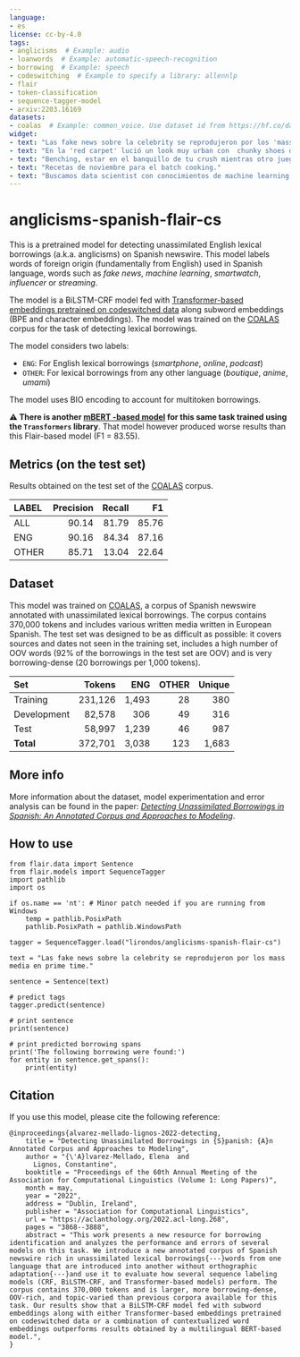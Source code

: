 ```yaml
---
language:
- es
license: cc-by-4.0
tags:
- anglicisms  # Example: audio
- loanwords  # Example: automatic-speech-recognition
- borrowing  # Example: speech
- codeswitching  # Example to specify a library: allennlp
- flair
- token-classification
- sequence-tagger-model
- arxiv:2203.16169
datasets:
- coalas  # Example: common_voice. Use dataset id from https://hf.co/datasets
widget:
- text: "Las fake news sobre la celebrity se reprodujeron por los 'mass media' en prime time."
- text: "En la 'red carpet' lució un look muy urban con  chunky shoes de inspiración anime." 
- text: "Benching, estar en el banquillo de tu crush mientras otro juega de titular."
- text: "Recetas de noviembre para el batch cooking."
- text: "Buscamos data scientist con conocimientos de machine learning y blockchain."
---
```


# anglicisms-spanish-flair-cs

This is a pretrained model for detecting unassimilated English lexical borrowings (a.k.a. anglicisms) on Spanish newswire. This model labels words of foreign origin (fundamentally from English) used in Spanish language, words such as *fake news*, *machine learning*, *smartwatch*, *influencer* or *streaming*.

The model is a BiLSTM-CRF model fed with [Transformer-based embeddings pretrained on codeswitched data](https://huggingface.co/sagorsarker/codeswitch-spaeng-lid-lince) along subword embeddings (BPE and character embeddings). The model was trained on the [COALAS](https://github.com/lirondos/coalas/) corpus for the task of detecting lexical borrowings.

The model considers two labels:  
* ``ENG``: For English lexical borrowings (*smartphone*, *online*, *podcast*)
* ``OTHER``: For lexical borrowings from any other language (*boutique*, *anime*, *umami*)

The model uses BIO encoding to account for multitoken borrowings.

**⚠ There is another [mBERT -based model](https://huggingface.co/lirondos/anglicisms-spanish-mbert) for this same task trained using the ``Transformers`` library**. That model however produced worse results than this Flair-based model (F1 = 83.55).  


## Metrics (on the test set)
Results obtained on the test set of the [COALAS](https://github.com/lirondos/coalas/) corpus.

| LABEL    | Precision | Recall  |  F1    |
|:-------|-----:|-----:|---------:|
| ALL    | 90.14   | 81.79    |   85.76   | 
| ENG    | 90.16   | 84.34    |   87.16   |
| OTHER  | 85.71   | 13.04     |  22.64     |


## Dataset
This model was trained on [COALAS](https://github.com/lirondos/coalas/), a corpus of Spanish newswire annotated with unassimilated lexical borrowings. The corpus contains 370,000 tokens and includes various written media written in European Spanish. The test set was designed to be as difficult as possible: it covers sources and dates not seen in the training set, includes a high number of OOV words (92% of the borrowings in the test set are OOV) and is very borrowing-dense (20 borrowings per 1,000 tokens).

|Set      | Tokens | ENG  | OTHER |  Unique |
|:-------|-----:|-----:|---------:|---------:|
|Training |231,126 |1,493 | 28 |380 |
|Development |82,578 |306 |49 |316|
|Test |58,997 |1,239 |46 |987|
|**Total** |372,701 |3,038 |123 |1,683 |

## More info
More information about the dataset, model experimentation and error analysis can be found in the paper: *[Detecting Unassimilated Borrowings in Spanish: An Annotated Corpus and Approaches to Modeling](https://aclanthology.org/2022.acl-long.268/)*.

## How to use

```
from flair.data import Sentence
from flair.models import SequenceTagger
import pathlib
import os

if os.name == 'nt': # Minor patch needed if you are running from Windows
    temp = pathlib.PosixPath
    pathlib.PosixPath = pathlib.WindowsPath
  
tagger = SequenceTagger.load("lirondos/anglicisms-spanish-flair-cs")

text = "Las fake news sobre la celebrity se reprodujeron por los mass media en prime time."

sentence = Sentence(text)

# predict tags
tagger.predict(sentence)

# print sentence
print(sentence)

# print predicted borrowing spans
print('The following borrowing were found:')
for entity in sentence.get_spans():
    print(entity)
```

## Citation
If you use this model, please cite the following reference:
```
@inproceedings{alvarez-mellado-lignos-2022-detecting,
    title = "Detecting Unassimilated Borrowings in {S}panish: {A}n Annotated Corpus and Approaches to Modeling",
    author = "{\'A}lvarez-Mellado, Elena  and
      Lignos, Constantine",
    booktitle = "Proceedings of the 60th Annual Meeting of the Association for Computational Linguistics (Volume 1: Long Papers)",
    month = may,
    year = "2022",
    address = "Dublin, Ireland",
    publisher = "Association for Computational Linguistics",
    url = "https://aclanthology.org/2022.acl-long.268",
    pages = "3868--3888",
    abstract = "This work presents a new resource for borrowing identification and analyzes the performance and errors of several models on this task. We introduce a new annotated corpus of Spanish newswire rich in unassimilated lexical borrowings{---}words from one language that are introduced into another without orthographic adaptation{---}and use it to evaluate how several sequence labeling models (CRF, BiLSTM-CRF, and Transformer-based models) perform. The corpus contains 370,000 tokens and is larger, more borrowing-dense, OOV-rich, and topic-varied than previous corpora available for this task. Our results show that a BiLSTM-CRF model fed with subword embeddings along with either Transformer-based embeddings pretrained on codeswitched data or a combination of contextualized word embeddings outperforms results obtained by a multilingual BERT-based model.",
}
```

